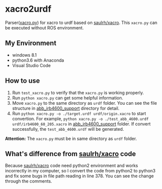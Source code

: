 xacro2urdf
=====

Parser([xacro.py](https://github.com/doctorsrn/xacro2urdf/blob/master/xacro.py)) for xacro to urdf based on [saulrh/xacro](https://github.com/saulrh/xacro). This `xacro.py` can be executed without ROS environment.

## My Environment
+ windows 8.1 
+ python3.6 with Anaconda
+ Visual Studio Code

## How to use
1. Run `test_xacro.py` to verify that the `xacro.py` is working properly.
2. Run `python xacro.py` can get some helpful information.
3. Move `xacro.py` to the same directory as `urdf` folder. You can see the file structure in [abb_irb4600_support](https://github.com/doctorsrn/xacro2urdf/tree/master/abb_irb4600_support) directory for detail.
4. Run `python xacro.py -o ./target.urdf urdf/origin.xacro` to start convertion. For example, `python xacro.py -o ./test_abb_4600.urdf urdf/irb4600_60_205.xacro` in [abb_irb4600_support](https://github.com/doctorsrn/xacro2urdf/tree/master/abb_irb4600_support) folder. If convert successfully, the `test_abb_4600.urdf` will be generated.

**Attention:** The `xacro.py` must be in same directory as `urdf` folder.

## What's difference from [saulrh/xacro](https://github.com/saulrh/xacro) code

Because [saulrh/xacro](https://github.com/saulrh/xacro) code need python2 environment and works incorrectly in my computer, so I convert the code from python2 to python3 and fix some bugs in file path reading in line 378. You can see the change through the comments.